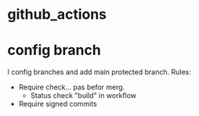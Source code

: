 # github_actions
# config branch
I config branches and add main protected branch. Rules: 
- Require check... pas befor merg. 
  - Status check "build" in workflow
- Require signed commits

